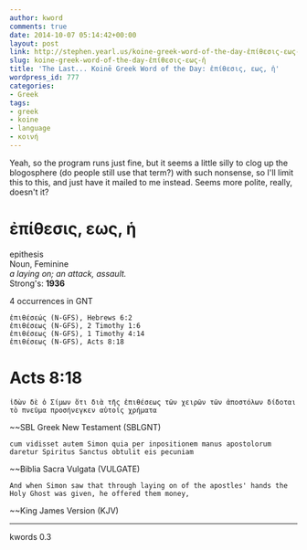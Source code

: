 ```yaml
---
author: kword
comments: true
date: 2014-10-07 05:14:42+00:00
layout: post
link: http://stephen.yearl.us/koine-greek-word-of-the-day-ἐπίθεσις-εως-ἡ
slug: koine-greek-word-of-the-day-ἐπίθεσις-εως-ἡ
title: 'The Last... Koinē Greek Word of the Day: ἐπίθεσις, εως, ἡ'
wordpress_id: 777
categories:
- Greek
tags:
- greek
- koine
- language
- κοινή
---
```


Yeah, so the program runs just fine, but it seems a little silly to clog up the blogosphere (do people still use that term?) with such nonsense, so I'll limit this to this, and just have it mailed to me instead. Seems more polite, really, doesn't it?


# ἐπίθεσις, εως, ἡ

epithesis  
Noun, Feminine  
*a laying on; an attack, assault.*  
Strong's: **1936**  

4 occurrences in GNT

```text
ἐπιθέσεώς (N-GFS), Hebrews 6:2
ἐπιθέσεως (N-GFS), 2 Timothy 1:6
ἐπιθέσεως (N-GFS), 1 Timothy 4:14
ἐπιθέσεως (N-GFS), Acts 8:18
```

# Acts 8:18

```text
ἰδὼν δὲ ὁ Σίμων ὅτι διὰ τῆς ἐπιθέσεως τῶν χειρῶν τῶν ἀποστόλων δίδοται τὸ πνεῦμα προσήνεγκεν αὐτοῖς χρήματα
```
~~SBL Greek New Testament (SBLGNT)


```text
cum vidisset autem Simon quia per inpositionem manus apostolorum daretur Spiritus Sanctus obtulit eis pecuniam
```
~~Biblia Sacra Vulgata (VULGATE)


```text
And when Simon saw that through laying on of the apostles' hands the Holy Ghost was given, he offered them money,
```
~~King James Version (KJV)

* * *
kwords 0.3
